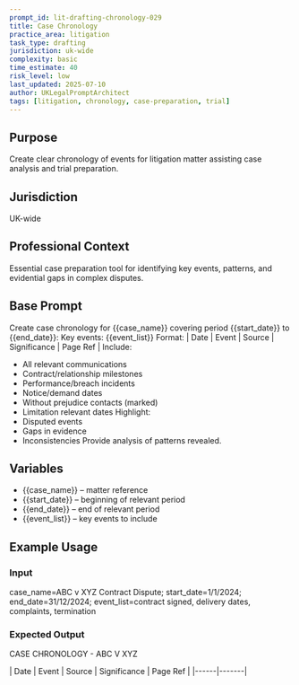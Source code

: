 ```yaml
---
prompt_id: lit-drafting-chronology-029
title: Case Chronology
practice_area: litigation
task_type: drafting
jurisdiction: uk-wide
complexity: basic
time_estimate: 40
risk_level: low
last_updated: 2025-07-10
author: UKLegalPromptArchitect
tags: [litigation, chronology, case-preparation, trial]
---
```


## Purpose
Create clear chronology of events for litigation matter assisting case analysis and trial preparation.

## Jurisdiction
UK-wide

## Professional Context
Essential case preparation tool for identifying key events, patterns, and evidential gaps in complex disputes.

## Base Prompt
Create case chronology for \{\{case_name\}\} covering period \{\{start_date\}\} to \{\{end_date\}\}:
Key events: \{\{event_list\}\}
Format:
| Date | Event | Source | Significance | Page Ref |
Include:
- All relevant communications
- Contract/relationship milestones  
- Performance/breach incidents
- Notice/demand dates
- Without prejudice contacts (marked)
- Limitation relevant dates
Highlight:
- Disputed events
- Gaps in evidence
- Inconsistencies
Provide analysis of patterns revealed.

## Variables
- \{\{case_name\}\} – matter reference
- \{\{start_date\}\} – beginning of relevant period
- \{\{end_date\}\} – end of relevant period
- \{\{event_list\}\} – key events to include

## Example Usage
### Input
case_name=ABC v XYZ Contract Dispute; start_date=1/1/2024; end_date=31/12/2024; event_list=contract signed, delivery dates, complaints, termination

### Expected Output
CASE CHRONOLOGY - ABC V XYZ

| Date | Event | Source | Significance | Page Ref |
|------|-------|
